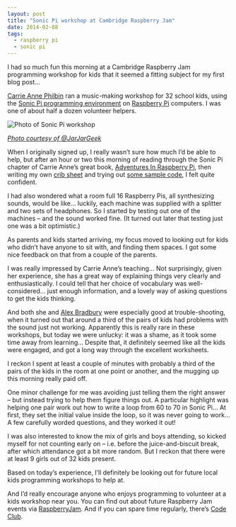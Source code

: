 ```yaml
---
layout: post
title: "Sonic Pi workshop at Cambridge Raspberry Jam"
date: 2014-02-08
tags:
  - raspberry pi
  - sonic pi
---
```



I had so much fun this morning at a Cambridge Raspberry Jam programming
workshop for kids that it seemed a fitting subject for my first blog
post…

[Carrie Anne Philbin](https://twitter.com/MissPhilbin) ran a
music-making workshop for 32 school kids, using the
[Sonic Pi programming environment](http://www.cl.cam.ac.uk/projects/raspberrypi/sonicpi/) on
[Raspberry Pi](http://www.raspberrypi.org/) computers. I was one of
about half a dozen volunteer helpers.

![Photo of Sonic Pi workshop](https://pbs.twimg.com/media/Bf93G8wIMAAGidB.jpg)

*[Photo courtesy of @JarJarGeek](https://twitter.com/JarJarGeek/status/432195050765037568/photo/1/large)*

When I originally signed up, I really wasn’t sure how much I’d be able
to help, but after an hour or two this morning of reading through the
Sonic Pi chapter of Carrie Anne’s great book, [Adventures In Raspberry Pi](http://eu.wiley.com/WileyCDA/WileyTitle/productCd-1118751256.html),
then writing my own [crib sheet](https://github.com/claremacrae/raspi_code/blob/master/sonic_pi/sonic_pi_notes.md)
and trying out [some sample code](https://github.com/claremacrae/raspi_code/tree/master/sonic_pi), I
felt quite confident.

I had also wondered what a room full 16 Raspberry Pis, all synthesizing
sounds, would be like… luckily, each machine was supplied with a
splitter and two sets of headphones. So I started by testing out one of
the machines – and the sound worked fine. (It turned out later that
testing just one was a bit optimistic.)

As parents and kids started arriving, my focus moved to looking out for
kids who didn’t have anyone to sit with, and finding them spaces. I got
some nice feedback on that from a couple of the parents.

I was really impressed by Carrie Anne’s teaching… Not surprisingly,
given her experience, she has a great way of explaining things very
clearly and enthusiastically. I could tell that her choice of vocabulary
was well-considered… just enough information, and a lovely way of asking
questions to get the kids thinking.

And both she and [Alex Bradbury](https://twitter.com/asbradbury/) were
especially good at trouble-shooting, when it turned out that around a
third of the pairs of kids had problems with the sound just not working.
Apparently this is really rare in these workshops, but today we were
unlucky: it was a shame, as it took some time away from learning…
Despite that, it definitely seemed like all the kids were engaged, and
got a long way through the excellent worksheets.

I reckon I spent at least a couple of minutes with probably a third of
the pairs of the kids in the room at one point or another, and the
mugging up this morning really paid off.

One minor challenge for me was avoiding just telling them the right
answer – but instead trying to help them figure things out. A particular
highlight was helping one pair work out how to write a loop from 60 to
70 in Sonic Pi… At first, they set the initial value inside the loop, so
it was never going to work… A few carefully worded questions, and they
worked it out!

I was also interested to know the mix of girls and boys attending, so
kicked myself for not counting early on – i.e. before the
juice-and-biscuit break, after which attendance got a bit more random.
But I reckon that there were at least 9 girls out of 32 kids present.

Based on today’s experience, I’ll definitely be looking out for future
local kids programming workshops to help at.

And I’d really encourage anyone who enjoys programming to volunteer at a
kids workshop near you. You can find out about future Raspberry Jam
events via
[RaspberryJam](http://raspberryjam.org.uk/ "#RaspberryJam"). And if you
can spare time regularly, there’s [Code Club](https://www.codeclub.org.uk/).

